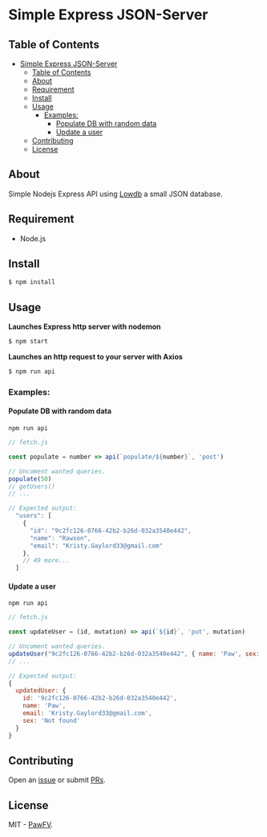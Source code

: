 # Simple Express JSON-Server

## Table of Contents

- [Simple Express JSON-Server](#simple-express-json-server)
  - [Table of Contents](#table-of-contents)
  - [About](#about)
  - [Requirement](#requirement)
  - [Install](#install)
  - [Usage](#usage)
    - [Examples:](#examples)
      - [Populate DB with random data](#populate-db-with-random-data)
      - [Update a user](#update-a-user)
  - [Contributing](#contributing)
  - [License](#license)

## About

Simple Nodejs Express API using [Lowdb](https://github.com/typicode/lowdb) a small JSON database.

## Requirement

- Node.js

## Install

```cmd
$ npm install
```

## Usage

**Launches Express http server with nodemon**

```cmd
$ npm start
```

**Launches an http request to your server with Axios**

```cmd
$ npm run api
```

### Examples:

#### Populate DB with random data

`npm run api`
```js
// fetch.js

const populate = number => api(`populate/${number}`, 'post')

// Uncoment wanted queries.
populate(50)
// getUsers()
// ...

// Expected output:
  "users": [
    {
      "id": "9c2fc126-0766-42b2-b26d-032a3540e442",
      "name": "Rawson",
      "email": "Kristy.Gaylord33@gmail.com"
    },
    // 49 more...
  ]
```

#### Update a user
`npm run api`
```js
// fetch.js

const updateUser = (id, mutation) => api(`${id}`, 'put', mutation)

// Uncoment wanted queries.
updateUser("9c2fc126-0766-42b2-b26d-032a3540e442", { name: 'Paw', sex: 'Not found' })
// ...

// Expected output:
{
  updatedUser: {
    id: '9c2fc126-0766-42b2-b26d-032a3540e442',
    name: 'Paw',
    email: 'Kristy.Gaylord33@gmail.com',
    sex: 'Not found'
  }
}
```

## Contributing

Open an [issue](https://github.com/PawFV/express-json-server/issues/new) or submit [PRs](https://github.com/PawFV/express-json-server/pulls).

## License

MIT - [PawFV](<[LICENSE](https://github.com/PawFV/)>).
